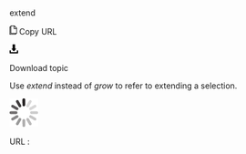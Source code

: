 # 

extend

![Copy URL](media/extend/Copy.png)
Copy URL

![Download](media/extend/Download.png)

Download topic

Use *extend* instead of *grow* to refer to extending a selection.

![In progress](media/extend/activity-large.gif)

URL :
